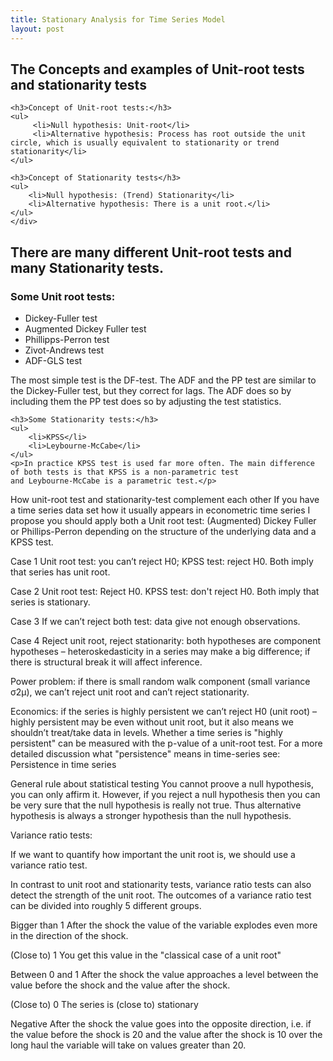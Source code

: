 ```yaml
---
title: Stationary Analysis for Time Series Model
layout: post
---
```

<h2>The Concepts and examples of Unit-root tests and stationarity tests</h2>
<div class="row">
		<div class="6u 12u$(small)">
    
    <h3>Concept of Unit-root tests:</h3>
    <ul>
         <li>Null hypothesis: Unit-root</li>
         <li>Alternative hypothesis: Process has root outside the unit circle, which is usually equivalent to stationarity or trend stationarity</li>
    </ul>
    
    <h3>Concept of Stationarity tests</h3>
    <ul>
        <li>Null hypothesis: (Trend) Stationarity</li>
        <li>Alternative hypothesis: There is a unit root.</li>
    </ul>
    </div>
 </div>
 
<h2>There are many different Unit-root tests and many Stationarity tests.</h2>
<div class="row">
  <div class="6u 12u$(small)">
    <h3>Some Unit root tests:</h3>
    <ul>
         <li>Dickey-Fuller test</li>
         <li>Augmented Dickey Fuller test</li>
         <li>Phillipps-Perron test</li>
         <li>Zivot-Andrews test</li>
         <li>ADF-GLS test</li>
    </ul>
    The most simple test is the DF-test. The ADF and the PP test are similar to the Dickey-Fuller test, but they correct for lags. The ADF does so by including them the PP test does so by adjusting the test statistics.

    <h3>Some Stationarity tests:</h3>
    <ul>
        <li>KPSS</li>
        <li>Leybourne-McCabe</li>
    </ul>
    <p>In practice KPSS test is used far more often. The main difference of both tests is that KPSS is a non-parametric test 
    and Leybourne-McCabe is a parametric test.</p>
  </div>
</div>  











How unit-root test and stationarity-test complement each other
If you have a time series data set how it usually appears in econometric time series I propose you should apply both a Unit root test: (Augmented) Dickey Fuller or Phillips-Perron depending on the structure of the underlying data and a KPSS test.

Case 1 Unit root test: you can’t reject H0; KPSS test: reject H0. Both imply that series has unit root.

Case 2 Unit root test: Reject H0. KPSS test: don't reject H0. Both imply that series is stationary.

Case 3 If we can’t reject both test: data give not enough observations.

Case 4 Reject unit root, reject stationarity: both hypotheses are component hypotheses – heteroskedasticity in a series may make a big difference; if there is structural break it will affect inference.

Power problem: if there is small random walk component (small variance σ2μ), we can’t reject unit root and can’t reject stationarity.

Economics: if the series is highly persistent we can’t reject H0 (unit root) – highly persistent may be even without unit root, but it also means we shouldn’t treat/take data in levels. Whether a time series is "highly persistent" can be measured with the p-value of a unit-root test. For a more detailed discussion what "persistence" means in time-series see: Persistence in time series

General rule about statistical testing You cannot proove a null hypothesis, you can only affirm it. However, if you reject a null hypothesis then you can be very sure that the null hypothesis is really not true. Thus alternative hypothesis is always a stronger hypothesis than the null hypothesis.

Variance ratio tests:

If we want to quantify how important the unit root is, we should use a variance ratio test.

In contrast to unit root and stationarity tests, variance ratio tests can also detect the strength of the unit root. The outcomes of a variance ratio test can be divided into roughly 5 different groups.

Bigger than 1 After the shock the value of the variable explodes even more in the direction of the shock.

(Close to) 1 You get this value in the "classical case of a unit root"

Between 0 and 1 After the shock the value approaches a level between the value before the shock and the value after the shock.

(Close to) 0 The series is (close to) stationary

Negative After the shock the value goes into the opposite direction, i.e. if the value before the shock is 20 and the value after the shock is 10 over the long haul the variable will take on values greater than 20.
